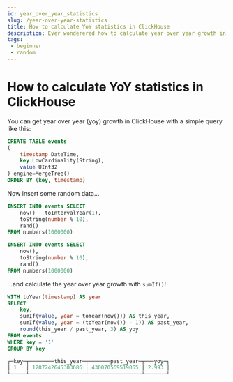 ```yaml
---
id: year_over_year_statistics
slug: /year-over-year-statistics
title: How to calculate YoY statistics in ClickHouse
description: Ever wonderered how to calculate year over year growth in ClickHouse? Read this to learn how it's done.
tags: 
 - beginner
 - random
---
```


# How to calculate YoY statistics in ClickHouse

You can get year over year (yoy) growth in ClickHouse with a simple query like this:

```sql
CREATE TABLE events
(
    timestamp DateTime,
    key LowCardinality(String),
    value UInt32
) engine=MergeTree()
ORDER BY (key, timestamp)
```

Now insert some random data...

```sql
INSERT INTO events SELECT
    now() - toIntervalYear(1),
    toString(number % 10),
    rand()
FROM numbers(1000000)

INSERT INTO events SELECT
    now(),
    toString(number % 10),
    rand()
FROM numbers(1000000)
```

...and calculate the year over year growth with `sumIf()`!

```sql
WITH toYear(timestamp) AS year
SELECT
    key,
    sumIf(value, year = toYear(now())) AS this_year,
    sumIf(value, year = (toYear(now()) - 1)) AS past_year,
    round(this_year / past_year, 3) AS yoy
FROM events
WHERE key = '1'
GROUP BY key

┌─key─┬────────this_year─┬───────past_year─┬───yoy─┐
│ 1   │ 1287242645303686 │ 430070569519055 │ 2.993 │
└─────┴──────────────────┴─────────────────┴───────┘
```